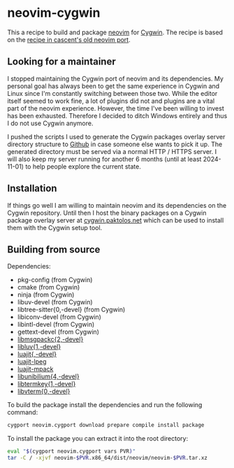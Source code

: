 # neovim-cygwin

This a recipe to build and package [neovim][1] for [Cygwin][2]. The recipe is
based on the [recipe in cascent's old neovim port][3].


## Looking for a maintainer

I stopped maintaining the Cygwin port of neovim and its dependencies. My
personal goal has always been to get the same experience in Cygwin and Linux
since I'm constantly switching between those two.  While the editor itself
seemed to work fine, a lot of plugins did not and plugins are a vital part of
the neovim experience. However, the time I've been willing to invest has been
exhausted. Therefore I decided to ditch Windows entirely and thus I do not use
Cygwin anymore.

I pushed the scripts I used to generate the Cygwin packages overlay server
directory structure to [Github][neovim-cygwin-package-overlay] in case someone
else wants to pick it up. The generated directory must be served via a normal
HTTP / HTTPS server. I will also keep my server running for another 6 months
(until at least 2024-11-01) to help people explore the current state.

[neovim-cygwin-package-overlay]: https://github.com/kgraefe/neovim-cygwin-package-overlay

## Installation

If things go well I am willing to maintain neovim and its dependencies on the
Cygwin repository. Until then I host the binary packages on a Cygwin package
overlay server at [cygwin.paktolos.net][12] which can be used to install them
with the Cygwin setup tool.

## Building from source

Dependencies:
- pkg-config (from Cygwin)
- cmake (from Cygwin)
- ninja (from Cygwin)
- libuv-devel (from Cygwin)
- libtree-sitter{0,-devel} (from Cygwin)
- libiconv-devel (from Cygwin)
- libintl-devel (from Cygwin)
- gettext-devel (from Cygwin)
- [libmsgpackc{2,-devel}][4]
- [libluv{1,-devel}][5]
- [luajit{,-devel}][6]
- [luajit-lpeg][7]
- [luajit-mpack][8]
- [libunibilium{4,-devel}][9]
- [libtermkey{1,-devel}][10]
- [libvterm{0,-devel}][11]

To build the package install the dependencies and run the following command:
```sh
cygport neovim.cygport download prepare compile install package
```

To install the package you can extract it into the root directory:
```sh
eval "$(cygport neovim.cygport vars PVR)"
tar -C / -xjvf neovim-$PVR.x86_64/dist/neovim/neovim-$PVR.tar.xz
```

[1]: https://neovim.io/
[2]: http://www.cygwin.com/
[3]: https://github.com/cascent/neovim-cygwin/blob/09277e3f76981189a2f15d1dbc2f5a4ab4b6c86f/neovim/neovim.cygport
[4]: https://github.com/kgraefe/msgpack-c-cygwin
[5]: https://github.com/kgraefe/libluv-cygwin
[6]: https://github.com/kgraefe/luajit-cygwin
[7]: https://github.com/kgraefe/luajit-lpeg-cygwin
[8]: https://github.com/kgraefe/luajit-mpack-cygwin
[9]: https://github.com/kgraefe/unibilium-cygwin
[10]: https://github.com/kgraefe/libtermkey-cygwin
[11]: https://github.com/kgraefe/libvterm-cygwin
[12]: https://cygwin.paktolos.net/

